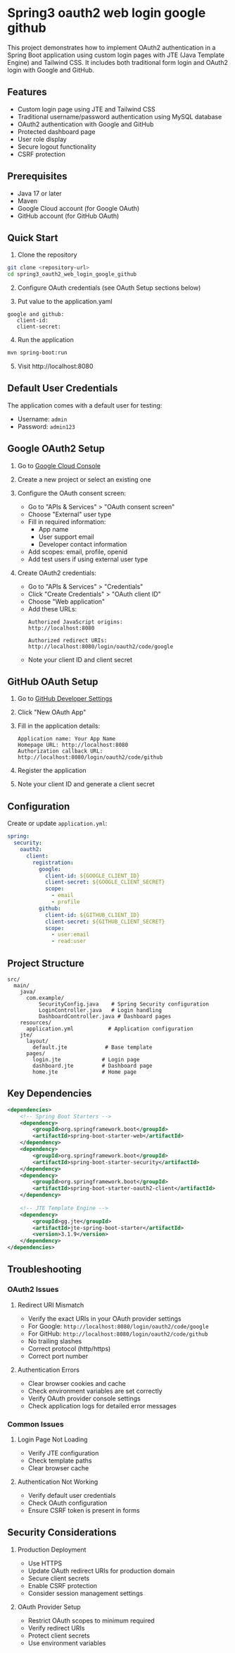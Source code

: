 # Spring3 oauth2 web login google github

This project demonstrates how to implement OAuth2 authentication in a Spring Boot application using custom login pages with JTE (Java Template Engine) and Tailwind CSS. It includes both traditional form login and OAuth2 login with Google and GitHub.

## Features

- Custom login page using JTE and Tailwind CSS
- Traditional username/password authentication using MySQL database
- OAuth2 authentication with Google and GitHub
- Protected dashboard page
- User role display
- Secure logout functionality
- CSRF protection

## Prerequisites

- Java 17 or later
- Maven
- Google Cloud account (for Google OAuth)
- GitHub account (for GitHub OAuth)

## Quick Start

1. Clone the repository
```bash
git clone <repository-url>
cd spring3_oauth2_web_login_google_github
```

2. Configure OAuth credentials (see OAuth Setup sections below)

3. Put value to the application.yaml
```
google and github:
   client-id: 
   client-secret:
```

4. Run the application
```bash
mvn spring-boot:run
```

5. Visit http://localhost:8080

## Default User Credentials

The application comes with a default user for testing:
- Username: `admin`
- Password: `admin123`

## Google OAuth2 Setup

1. Go to [Google Cloud Console](https://console.cloud.google.com/)

2. Create a new project or select an existing one

3. Configure the OAuth consent screen:
   - Go to "APIs & Services" > "OAuth consent screen"
   - Choose "External" user type
   - Fill in required information:
      - App name
      - User support email
      - Developer contact information
   - Add scopes: email, profile, openid
   - Add test users if using external user type

4. Create OAuth2 credentials:
   - Go to "APIs & Services" > "Credentials"
   - Click "Create Credentials" > "OAuth client ID"
   - Choose "Web application"
   - Add these URLs:
     ```
     Authorized JavaScript origins:
     http://localhost:8080

     Authorized redirect URIs:
     http://localhost:8080/login/oauth2/code/google
     ```
   - Note your client ID and client secret

## GitHub OAuth Setup

1. Go to [GitHub Developer Settings](https://github.com/settings/developers)

2. Click "New OAuth App"

3. Fill in the application details:
   ```
   Application name: Your App Name
   Homepage URL: http://localhost:8080
   Authorization callback URL: http://localhost:8080/login/oauth2/code/github
   ```

4. Register the application

5. Note your client ID and generate a client secret

## Configuration

Create or update `application.yml`:

```yaml
spring:
  security:
    oauth2:
      client:
        registration:
          google:
            client-id: ${GOOGLE_CLIENT_ID}
            client-secret: ${GOOGLE_CLIENT_SECRET}
            scope:
              - email
              - profile
          github:
            client-id: ${GITHUB_CLIENT_ID}
            client-secret: ${GITHUB_CLIENT_SECRET}
            scope:
              - user:email
              - read:user

```

## Project Structure

```
src/
  main/
    java/
      com.example/
          SecurityConfig.java    # Spring Security configuration
          LoginController.java   # Login handling
          DashboardController.java # Dashboard pages
    resources/
      application.yml           # Application configuration
    jte/
      layout/
        default.jte            # Base template
      pages/
        login.jte             # Login page
        dashboard.jte         # Dashboard page
        home.jte              # Home page
```

## Key Dependencies

```xml
<dependencies>
    <!-- Spring Boot Starters -->
    <dependency>
        <groupId>org.springframework.boot</groupId>
        <artifactId>spring-boot-starter-web</artifactId>
    </dependency>
    <dependency>
        <groupId>org.springframework.boot</groupId>
        <artifactId>spring-boot-starter-security</artifactId>
    </dependency>
    <dependency>
        <groupId>org.springframework.boot</groupId>
        <artifactId>spring-boot-starter-oauth2-client</artifactId>
    </dependency>
    
    <!-- JTE Template Engine -->
    <dependency>
        <groupId>gg.jte</groupId>
        <artifactId>jte-spring-boot-starter</artifactId>
        <version>3.1.9</version>
    </dependency>
</dependencies>
```

## Troubleshooting

### OAuth2 Issues

1. Redirect URI Mismatch
   - Verify the exact URIs in your OAuth provider settings
   - For Google: `http://localhost:8080/login/oauth2/code/google`
   - For GitHub: `http://localhost:8080/login/oauth2/code/github`
   - No trailing slashes
   - Correct protocol (http/https)
   - Correct port number

2. Authentication Errors
   - Clear browser cookies and cache
   - Check environment variables are set correctly
   - Verify OAuth provider console settings
   - Check application logs for detailed error messages

### Common Issues

1. Login Page Not Loading
   - Verify JTE configuration
   - Check template paths
   - Clear browser cache

2. Authentication Not Working
   - Verify default user credentials
   - Check OAuth configuration
   - Ensure CSRF token is present in forms

## Security Considerations

1. Production Deployment
   - Use HTTPS
   - Update OAuth redirect URIs for production domain
   - Secure client secrets
   - Enable CSRF protection
   - Consider session management settings

2. OAuth Provider Setup
   - Restrict OAuth scopes to minimum required
   - Verify redirect URIs
   - Protect client secrets
   - Use environment variables
